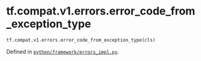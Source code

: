 <div itemscope itemtype="http://developers.google.com/ReferenceObject">
<meta itemprop="name" content="tf.compat.v1.errors.error_code_from_exception_type" />
<meta itemprop="path" content="Stable" />
</div>

# tf.compat.v1.errors.error_code_from_exception_type



``` python
tf.compat.v1.errors.error_code_from_exception_type(cls)
```



Defined in [`python/framework/errors_impl.py`](/code/stable/tensorflow/python/framework/errors_impl.py).

<!-- Placeholder for "Used in" -->
